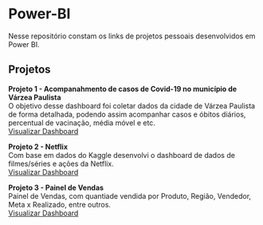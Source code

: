 # Power-BI

Nesse repositório constam os links de projetos pessoais desenvolvidos em Power BI.

## Projetos

**Projeto 1 - Acompanahmento de casos de Covid-19 no município de Várzea Paulista**<br>
O objetivo desse dashboard foi coletar dados da cidade de Várzea Paulista de forma detalhada, podendo assim acompanhar casos e óbitos diários, percentual de vacinação, média móvel e etc.
<br><a href="https://lnkd.in/dpGqKrzs">Visualizar Dashboard</a>

**Projeto 2 - Netflix**<br>
Com base em dados do Kaggle desenvolvi o dashboard de dados de filmes/séries e ações da Netflix.
<br><a href="https://app.powerbi.com/view?r=eyJrIjoiNWYyZTBmYzYtNmQxYi00M2YwLTg3NjItNzQ1NGZiYWQ3MWIzIiwidCI6ImM1MWE2OGQ1LTgwNGItNGZhYi05YTJjLTBiNmI2ODU2NmJhOCJ9">Visualizar Dashboard</a>

**Projeto 3 - Painel de Vendas**<br>
Painel de Vendas, com quantiade vendida por Produto, Região, Vendedor, Meta x Realizado, entre outros.
<br><a href="https://app.powerbi.com/view?r=eyJrIjoiMWFhNWU1ZGEtNDU1Mi00MzBkLTlkMzctNGRhNThlYzAyNzgwIiwidCI6ImM1MWE2OGQ1LTgwNGItNGZhYi05YTJjLTBiNmI2ODU2NmJhOCJ9">Visualizar Dashboard</a>
